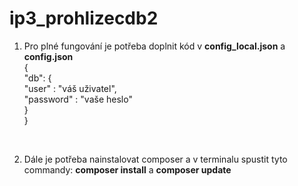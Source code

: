 # ip3_prohlizecdb2

1. Pro plné fungování je potřeba doplnit kód v **config_local.json** a **config.json**</br>
{</br>
  "db": {</br>
    "user" : "váš uživatel",</br>
    "password" : "vaše heslo"</br>
  }</br>
}</br>
</br>

2. Dále je potřeba nainstalovat composer a v terminalu spustit tyto commandy: **composer install** a **composer update**

